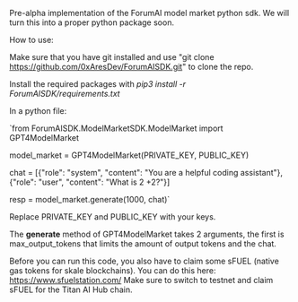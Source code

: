 Pre-alpha implementation of the ForumAI model market python sdk.
We will turn this into a proper python package soon.

How to use:

Make sure that you have git installed and use "git clone https://github.com/0xAresDev/ForumAISDK.git" to clone the repo.

Install the required packages with _pip3 install -r ForumAISDK/requirements.txt_

In a python file:

`from ForumAISDK.ModelMarketSDK.ModelMarket import GPT4ModelMarket

model_market = GPT4ModelMarket(PRIVATE_KEY, PUBLIC_KEY)

chat = [{"role": "system", "content": "You are a helpful coding assistant"}, {"role": "user", "content": "What is 2 +2?"}]

resp = model_market.generate(1000, chat)`

Replace PRIVATE_KEY and PUBLIC_KEY with your keys.

The **generate** method of GPT4ModelMarket takes 2 arguments, the first is max_output_tokens that limits the amount of output tokens and the chat.

Before you can run this code, you also have to claim some sFUEL (native gas tokens for skale blockchains). You can do this here: https://www.sfuelstation.com/
Make sure to switch to testnet and claim sFUEL for the Titan AI Hub chain.
